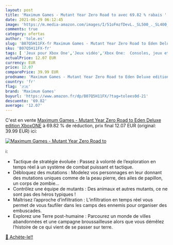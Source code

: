 ```yaml
---
layout: post
title: 'Maximum Games - Mutant Year Zero Road to avec 69.82 % rabais '
date: 2021-06-29 06:12:45
image: 'https://m.media-amazon.com/images/I/51oFmzfDevL._SL500_._SL400_.jpg'
comments: true
category: ofertas
author: 'tole.es'
slug: 'B07Q5H11FX-fr Maximum Games - Mutant Year Zero Road to Eden Deluxe...'
sku: 'B07Q5H11FX-fr'
tags: [ 'Jeux pour Xbox One','Jeux vidéo','Xbox One:  Consoles, jeux et accessoires','maximum games', ]
actualPrice: 12.07 EUR
currency: EUR
price: 12.07
comparePrice: 39.99 EUR
prodname: 'Maximum Games - Mutant Year Zero Road to Eden Deluxe edition XboxONE'
country: 'fr'
flag: '🇫🇷'
brand: 'Maximum Games'
buyurl: 'https://www.amazon.fr/dp/B07Q5H11FX/?tag=tolees0d-21'
descuento: '69.82'
average: '12.07'
---
```


C'est en vente [Maximum Games - Mutant Year Zero Road to Eden Deluxe edition XboxONE](https://www.amazon.fr/dp/B07Q5H11FX/?tag=tolees0d-21)  à  69.82 % de réduction, prix final  12.07 EUR (original: 39.99 EUR) ici:

[![Maximum Games - Mutant Year Zero Road to](https://m.media-amazon.com/images/I/51oFmzfDevL._SL500_._SL400_.jpg)](https://www.amazon.fr/dp/B07Q5H11FX/?tag=tolees0d-21)

ℹ️:

- Tactique de stratégie évoluée : Passez à volonté de l’exploration en temps réel à un système de combat puissant et tactique.
- Débloquez des mutations : Modelez vos personnages en leur donnant des mutations uniques comme de la peau pierre, des ailes de papillon, un corps de zombie…
- Contrôlez une équipe de mutants : Des animaux et autres mutants, ce ne sont pas des héros typiques !
- Maîtrisez l’approche d’infiltration : L’infiltration en temps réel vous permet de vous faufiler dans les camps des ennemis pour organiser des embuscades.
- Explorez une Terre post-humaine : Parcourez un monde de villes abandonnées et une campagne broussailleuse alors que vous démêlez l’histoire de ce qui vient de se passer sur terre.

[🛒 Achète-le!!](https://www.amazon.fr/dp/B07Q5H11FX/?tag=tolees0d-21)
